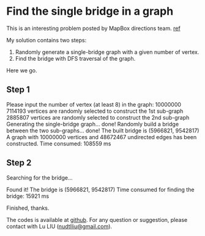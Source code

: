# Find the single bridge in a graph 

This is an interesting problem posted by MapBox directions team. [ref](http://www.mapbox.com/blog/directions-hiring/)

My solution contains two steps: 

1. Randomly generate a single-bridge graph with a given number of vertex. 
2. Find the bridge with DFS traversal of the graph.

Here we go. 

## Step 1

Please input the number of vertex (at least 8) in the graph: 10000000
7114193 vertices are randomly selected to construct the 1st sub-graph
2885807 vertices are randomly selected to construct the 2nd sub-graph
Generating the single-bridge graph... 
done!
Randomly build a bridge between the two sub-graphs...  done!
The built bridge is (5966821, 9542817)
A graph with 10000000 vertices and 48672467 undirected edges has been constructed.
Time consumed: 108559 ms

## Step 2

Searching for the bridge...

Found it! The bridge is (5966821, 9542817)
Time consumed for finding the bridge: 15921 ms

Finished, thanks.

The codes is available at [github](https://github.com/tumluliu/mapbox-directions-hiring).
For any question or suggestion, please contact with Lu LIU (nudtlliu@gmail.com). 
